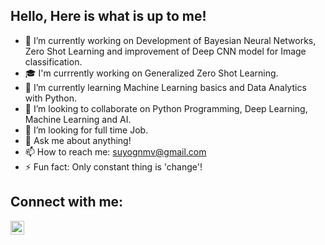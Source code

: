 ## Hello, Here is what is up to me!

- 🔭 I’m currently working on Development of Bayesian Neural Networks, Zero Shot Learning and improvement of Deep CNN model for Image classification.
- 🎓 I'm currrently working on Generalized Zero Shot Learning.
- 🌱 I’m currently learning Machine Learning basics and Data Analytics with Python.
- 👯 I’m looking to collaborate on Python Programming, Deep Learning, Machine Learning and AI.
- 🤔 I’m looking for full time Job.
- 💬 Ask me about anything!
- 📫 How to reach me: suyognmv@gmail.com
- ⚡ Fun fact: Only constant thing is 'change'!

## Connect with me:

[<img align="left" alt="Suyog153 | LinkedIn" width="22px" src="https://cdn.jsdelivr.net/npm/simple-icons@v3/icons/linkedin.svg" />][linkedin]

<br />

[linkedin]: https://www.linkedin.com/in/suyog15
